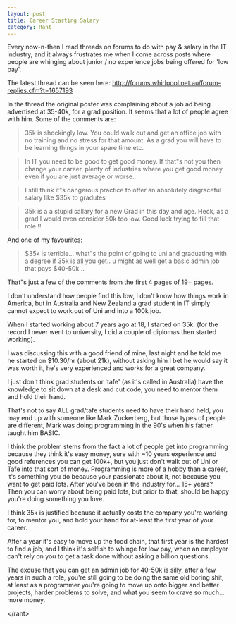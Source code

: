 ```yaml
---
layout: post
title: Career Starting Salary
category: Rant
---
```


Every now-n-then I read threads on forums to do with pay & salary in the IT industry, and it always frustrates me when I come across posts where people are whinging about junior / no experience jobs being offered for 'low pay'.

The latest thread can be seen here: <http://forums.whirlpool.net.au/forum-replies.cfm?t=1657193>

In the thread the original poster was complaining about a job ad being advertised at 35-40k, for a grad position. It seems that a lot of people agree with him. Some of the comments are:

> 35k is shockingly low. You could walk out and get an office job with no training and no stress for that amount. As a grad you will have to be learning things in your spare time etc.


> In IT you need to be good to get good money. If that"s not you then change your career, plenty of industries where you get good money even if you are just average or worse...


> I still think it"s dangerous practice to offer an absolutely disgraceful salary like $35k to gradutes


> 35k is a a stupid sallary for a new Grad in this day and age. Heck, as a grad I would even consider 50k too low. Good luck trying to fill that role !!

And one of my favourites:

> $35k is terrible... what"s the point of going to uni and graduating with a degree if 35k is all you get.. u might as well get a basic admin job that pays $40-50k...

That"s just a few of the comments from the first 4 pages of 19+ pages.

I don't understand how people find this low, I don't know how things work in America, but in Australia and New Zealand a grad student in IT simply cannot expect to work out of Uni and into a 100k job.

When I started working about 7 years ago at 18, I started on 35k. (for the record I never went to university, I did a couple of diplomas then started working).

I was discussing this with a good friend of mine, last night and he told me he started on $10.30/hr (about 21k), without asking him I bet he would say it was worth it, he's very experienced and works for a great company.

I just don't think grad students or 'tafe' (as it's called in Australia) have the knowledge to sit down at a desk and cut code, you need to mentor them and hold their hand.

That's not to say ALL grad/tafe students need to have their hand held, you may end up with someone like Mark Zuckerberg, but those types of people are different, Mark was doing programming in the 90's when his father taught him BASIC.

I think the problem stems from the fact a lot of people get into programming because they think it's easy money, sure with ~10 years experience and good references you can get 100k+, but you just don't walk out of Uni or Tafe into that sort of money. Programming is more of a hobby than a career, it's something you do because your passionate about it, not because you want to get paid lots. After you've been in the industry for... 15+ years? Then you can worry about being paid lots, but prior to that, should be happy you're doing something you love.

I think 35k is justified because it actually costs the company you're working for, to mentor you, and hold your hand for at-least the first year of your career.

After a year it's easy to move up the food chain, that first year is the hardest to find a job, and I think it's selfish to whinge for low pay, when an employer can't rely on you to get a task done without asking a billion questions.

The excuse that you can get an admin job for 40-50k is silly, after a few years in such a role, you're still going to be doing the same old boring shit, at least as a programmer you're going to move up onto bigger and better projects, harder problems to solve, and what you seem to crave so much... more money.

\</rant\>













































